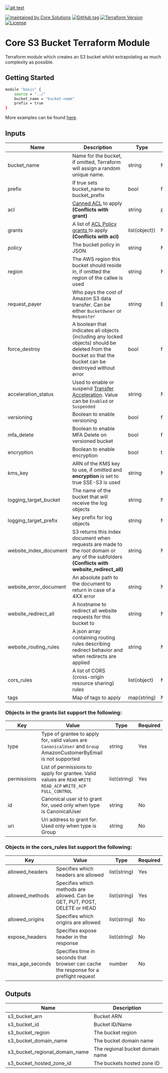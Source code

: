 [![alt text](https://coresolutions.ltd/media/core-solutions-82.png "Core Solutions")](https://coresolutions.ltd)

[![maintained by Core Solutions](https://img.shields.io/badge/maintained%20by-coresolutions.ltd-00607c.svg)](https://coresolutions.ltd)
[![GitHub tag](https://img.shields.io/github/v/tag/coresolutions-ltd/terraform-aws-s3-bucket.svg?label=latest)](https://github.com/coresolutions-ltd/terraform-aws-s3-bucket/releases)
[![Terraform Version](https://img.shields.io/badge/terraform-~%3E%200.12.20-623ce4.svg)](https://github.com/hashicorp/terraform/releases)
[![License](https://img.shields.io/badge/License-Apache%202.0-brightgreen.svg)](https://opensource.org/licenses/Apache-2.0)

# Core S3 Bucket Terraform Module

Terraform module which creates an S3 bucket whilst extrapolating as much complexity as possible.

## Getting Started

```sh
module "basic" {
    source = "../"
    bucket_name = "bucket-name"
    prefix = true
}
```

More examples can be found [here](https://github.com/coresolutions-ltd/terraform-aws-s3-bucket/tree/master/examples).


## Inputs


|          Name          |                                            Description                                              |    Type     | Default | Required |
| ---------------------- | --------------------------------------------------------------------------------------------------- | ----------- | --------| ---------|
| bucket_name            | Name for the bucket, if omitted, Terraform will assign a random unique name.                        | string      | None    | No       |
| prefix                 | If true sets bucket_name to bucket_prefix                                                           | bool        | false   | No       |
| acl                    | [Canned ACL](https://docs.aws.amazon.com/AmazonS3/latest/dev/acl-overview.html#canned-acl) to apply **(Conflicts with grant)**  | string      | private | No       |
| grants                 | A list of [ACL Policy grants ](https://docs.aws.amazon.com/AmazonS3/latest/dev/acl-overview.html#sample-acl) to apply **(Conflicts with acl)** | list(object))      | None | No       |
| policy                 | The bucket policy in JSON                                                                           | string      | None     | No       |
| region                 | The AWS region this bucket should reside in, if omitted the region of the callee is used            | string      | None     | No      |
| request_payer          | Who pays the cost of Amazon S3 data transfer. Can be either `BucketOwner` or `Requester`            | string      | BucketOwner | No    |
| force_destroy          | A boolean that indicates all objects (including any locked objects) should be deleted from the bucket so that the bucket can be destroyed without error | bool      | false    | No       |
| acceleration_status    | Used to enable or suspend [Transfer Acceleration](https://docs.aws.amazon.com/AmazonS3/latest/dev/transfer-acceleration.html). Value can be `Enabled` or `Suspended`            | string      | None    | No       |
| versioning             | Boolean to enable versioning                                                                        | bool        | false   | No       |
| mfa_delete             | Boolean to enable MFA Delete on versioned bucket                                                    | bool        | false   | No       |
| encryption             | Boolean to enable encryption                                                                        | bool        | true    | No       |
| kms_key                | ARN of the KMS key to use, if omitted and **encryption** is set to true SSE-S3 is used              | string      | None    | No       |
| logging_target_bucket  | The name of the bucket that will receive the log objects                                            | string      | None    | No       |
| logging_target_prefix  | key prefix for log objects                                                                          | string      | None    | No       |
| website_index_document | S3 returns this index document when requests are made to the root domain or any of the subfolders **(Conflicts with website_redirect_all)**   | string      | None    | No       |
| website_error_document | An absolute path to the document to return in case of a 4XX error                                   | string      | None    | No       |
| website_redirect_all   | A hostname to redirect all website requests for this bucket to                                      | string      | None    | No       |
| website_routing_rules  | A json array containing routing rules describing redirect behavior and when redirects are applied   | string      | None    | No       |
| cors_rules             | A list of CORS (cross-origin resource sharing) rules                                                |list(object) | None    | No       |
| tags                   | Map of tags to apply                                                                                | map(string) | None    | No       |


### Objects in the grants list support the following:
| Key         |                                                      Value                                                        | Type         | Required  |
| ----------- |------------------------------------------------------------------------------------------------------------------ | ------------ | --------- |
| type        | Type of grantee to apply for, valid values are `CanonicalUser` and `Group` AmazonCustomerByEmail is not supported | string       | Yes       |
| permissions | List of permissions to apply for grantee. Valid values are `READ` `WRITE` `READ_ACP` `WRITE_ACP` `FULL_CONTROL`   | list(string) | Yes       |
| id          | Canonical user id to grant for, used only when type is CanonicalUser                                              | string       | No        |
| uri         | Uri address to grant for. Used only when type is Group                                                            | string       | No        |

### Objects in the cors_rules list support the following:
| Key             |                                         Value                                             | Type         | Required  |
| --------------- |------------------------------------------------------------------------------------------ | ------------ | --------- |
| allowed_headers | Specifies which headers are allowed                                                       | list(string) | Yes       |
| allowed_methods | Specifies which methods are allowed. Can be GET, PUT, POST, DELETE or HEAD                | list(string) | Yes       |
| allowed_origins | Specifies which origins are allowed                                                       | list(string) | No        |
| expose_headers  | Specifies expose header in the response                                                   | list(string) | No        |
| max_age_seconds | Specifies time in seconds that browser can cache the response for a preflight request     | number       | No        |


## Outputs

|             Name               |           Description           |
| ------------------------------ | ------------------------------- |
| s3_bucket_arn                  | Bucket ARN                      |
| s3_bucket_id                   | Bucket ID/Name                  |
| s3_bucket_region               | The bucket region               |
| s3_bucket_domain_name          | The bucket domain name          |
| s3_bucket_regional_domain_name | The regional bucket domain name |
| s3_bucket_hosted_zone_id       | The buckets hosted zone ID      |
